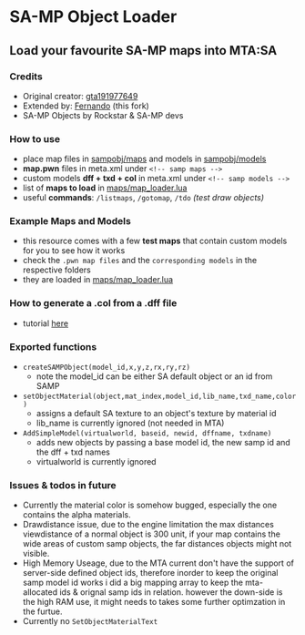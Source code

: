 # SA-MP Object Loader

## Load your favourite SA-MP maps into MTA:SA

### Credits

* Original creator: [gta191977649](https://github.com/gta191977649)
* Extended by: [Fernando](https://github.com/Fernando-A-Rocha) (this fork)
* SA-MP Objects by Rockstar & SA-MP devs

### How to use

* place map files in [sampobj/maps](sampobj/maps) and models in [sampobj/models](sampobj/models)
* **map.pwn** files in meta.xml under `<!-- samp maps -->`
* custom models **dff + txd + col** in meta.xml under `<!-- samp models -->`
* list of **maps to load** in [maps/map_loader.lua](sampobj/maps/map_loader.lua)
* useful **commands**: `/listmaps`, `/gotomap`, `/tdo` *(test draw objects)*

### Example Maps and Models

* this resource comes with a few **test maps** that contain custom models for you to see how it works
* check the `.pwn map files` and the `corresponding models` in the respective folders
* they are loaded in [maps/map_loader.lua](sampobj/maps/map_loader.lua)

### How to generate a .col from a .dff file

* tutorial [here](sampobj/models/_TUTORIAL.md)

### Exported functions

* `createSAMPObject(model_id,x,y,z,rx,ry,rz)` 
    * note the model_id can be either SA default object or an id from SAMP
* `setObjectMaterial(object,mat_index,model_id,lib_name,txd_name,color)`
    * assigns a default SA texture to an object's texture by material id
    * lib_name is currently ignored (not needed in MTA)
* `AddSimpleModel(virtualworld, baseid, newid, dffname, txdname)`
    * adds new objects by passing a base model id, the new samp id and the dff + txd names
    * virtualworld is currently ignored

### Issues & todos in future

* Currently the material color is somehow bugged, especially the one contains the alpha materials.
* Drawdistance issue, due to the engine limitation the max distances viewdistance of a normal object is 300 unit, if your map contains the wide areas of custom samp objects, the far distances objects might not visible.
* High Memory Useage, due to the MTA current don't have the support of server-side defined object ids, therefore inorder to keep the original samp model id works i did a big mapping array to keep the mta-allocated ids & orignal samp ids in relation. however the down-side is the high RAM use, it might needs to takes some further optimzation in the furtue.
* Currently no `SetObjectMaterialText`
